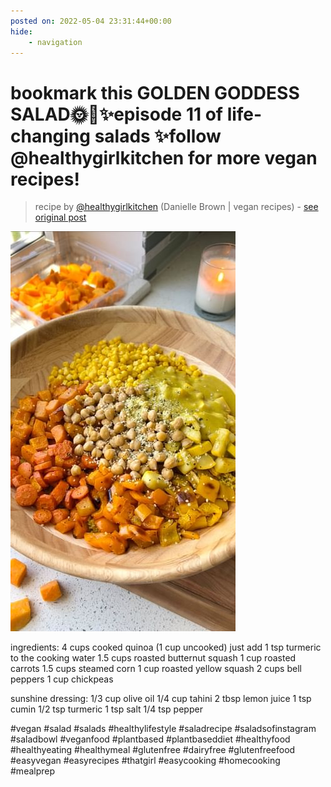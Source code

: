 ```yaml
---
posted on: 2022-05-04 23:31:44+00:00
hide:
    - navigation
---
```


# bookmark this GOLDEN GODDESS SALAD🌞🧡✨episode 11 of life-changing salads ✨follow @healthygirlkitchen for more vegan recipes!  

> recipe by [@healthygirlkitchen](https://www.instagram.com/healthygirlkitchen/) 
(Danielle Brown | vegan recipes) - [see original post](https://instagram.com/p/CdJ5aMXp8j1)

![](../img/healthygirlkitchen_04-05-2022_2305.png)


ingredients: 
4 cups cooked quinoa (1 cup uncooked) just add 1 tsp turmeric to the cooking water
1.5 cups roasted butternut squash
1 cup roasted carrots
1.5 cups steamed corn 
1 cup roasted yellow squash
2 cups bell peppers
1 cup chickpeas

sunshine dressing: 
1/3 cup olive oil
1/4 cup tahini
2 tbsp lemon juice
1 tsp cumin
1/2 tsp turmeric 
1 tsp salt
1/4 tsp pepper

\#vegan \#salad \#salads \#healthylifestyle \#saladrecipe \#saladsofinstagram \#saladbowl \#veganfood \#plantbased \#plantbaseddiet \#healthyfood \#healthyeating \#healthymeal \#glutenfree \#dairyfree \#glutenfreefood \#easyvegan \#easyrecipes \#thatgirl \#easycooking \#homecooking \#mealprep 